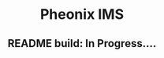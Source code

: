 <div align="center">
    <h1>Pheonix IMS</h1>
</div>

<div align="center">
    <h2>README build: In Progress....</h2>
</div>


